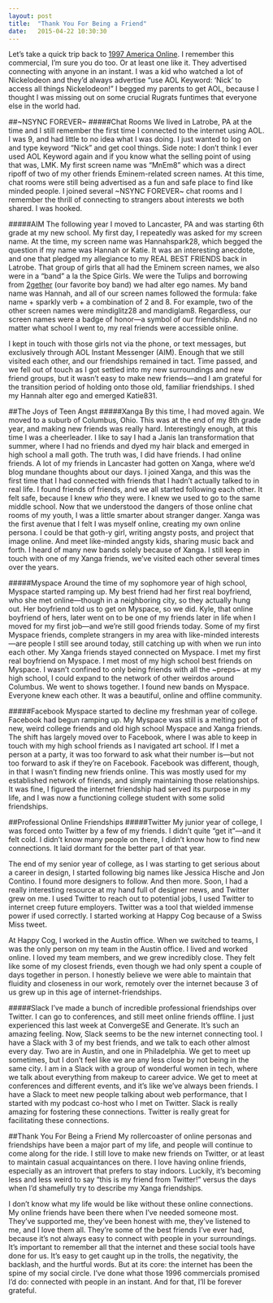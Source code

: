 ```yaml
---
layout: post
title:  "Thank You For Being a Friend"
date:   2015-04-22 10:30:30
---
```


Let’s take a quick trip back to [1997 America Online](https://www.youtube.com/watch?v=qJJbn4RpoCk). I remember this commercial, I’m sure you do too. Or at least one like it. They advertised connecting with anyone in an instant. I was a kid who watched a lot of Nickelodeon and they’d always advertise “use AOL Keyword: ‘Nick’ to access all things Nickelodeon!” I begged my parents to get AOL, because I thought I was missing out on some crucial Rugrats funtimes that everyone else in the world had.

<!--more-->

##~NSYNC FOREVER~
#####Chat Rooms
We lived in Latrobe, PA at the time and I still remember the first time I connected to the internet using AOL. I was 9, and had little to no idea what I was doing. I just wanted to log on and type keyword “Nick” and get cool things. Side note: I don’t think I ever used AOL Keyword again and if you know what the selling point of using that was, LMK. My first screen name was “MnEm8” which was a direct ripoff of two of my other friends Eminem-related screen names. At this time, chat rooms were still being advertised as a fun and safe place to find like minded people. I joined several ~NSYNC FOREVER~ chat rooms and I remember the thrill of connecting to strangers about interests we both shared. I was hooked.

#####AIM
The following year I moved to Lancaster, PA and was starting 6th grade at my new school. My first day, I repeatedly was asked for my screen name. At the time, my screen name was Hannahspark28, which begged the question if my name was Hannah or Katie. It was an interesting anecdote, and one that pledged my allegiance to my REAL BEST FRIENDS back in Latrobe. That group of girls that all had the Eminem screen names, we also were in a “band” a la the Spice Girls. We were the Tulips and borrowing from [2gether](http://en.wikipedia.org/wiki/2gether_%28band%29) (our favorite boy band) we had alter ego names. My band name was Hannah, and all of our screen names followed the formula: fake name + sparkly verb + a combination of 2 and 8. For example, two of the other screen names were mindiglitz28 and mandiglam8. Regardless, our screen names were a badge of honor—a symbol of our friendship. And no matter what school I went to, my real friends were accessible online.

I kept in touch with those girls not via the phone, or text messages, but exclusively through AOL Instant Messenger (AIM).  Enough that we still visited each other, and our friendships remained in tact. Time passed, and we fell out of touch as I got settled into my new surroundings and new friend groups, but it wasn’t easy to make new friends—and I am grateful for the transition period of holding onto those old, familiar friendships. I shed my Hannah alter ego and emerged Katie831.


##The Joys of Teen Angst
#####Xanga
By this time, I had moved again. We moved to a suburb of Columbus, Ohio. This was at the end of my 8th grade year, and making new friends was really hard. Interestingly enough, at this time I was a cheerleader. I like to say I had a Janis Ian transformation that summer, where I had no friends and dyed my hair black and emerged in high school a mall goth. The truth was, I did have friends. I had online friends. A lot of my friends in Lancaster had gotten on Xanga, where we’d blog mundane thoughts about our days. I joined Xanga, and this was the first time that I had connected with friends that I hadn’t actually talked to in real life. I found friends of friends, and we all started following each other. It felt safe, because I knew _who_ they were. I knew we used to go to the same middle school. Now that we understood the dangers of those online chat rooms of my youth, I was a little smarter about stranger danger. Xanga was the first avenue that I felt I was myself online, creating my own online persona. I could be that goth-y girl, writing angsty posts, and project that image online. And meet like-minded angsty kids, sharing music back and forth. I heard of many new bands solely because of Xanga. I still keep in touch with one of my Xanga friends, we’ve visited each other several times over the years.

#####Myspace
Around the time of my sophomore year of high school, Myspace started ramping up. My best friend had her first real boyfriend, who she met online—though in a neighboring city, so they actually hung out. Her boyfriend told us to get on Myspace, so we did. Kyle, that online boyfriend of hers, later went on to be one of my friends later in life when I moved for my first job—and we’re still good friends today. Some of my first Myspace friends, complete strangers in my area with like-minded interests—are people I still see around today, still catching up with when we run into each other. My Xanga friends stayed connected on Myspace. I met my first real boyfriend on Myspace. I met most of my high school best friends on Myspace. I wasn’t confined to only being friends with all the ~preps~ at my high school, I could expand to the network of other weirdos around Columbus. We went to shows together. I found new bands on Myspace. Everyone knew each other. It was a beautiful, online and offline community.

#####Facebook
Myspace started to decline my freshman year of college. Facebook had begun ramping up. My Myspace was still is a melting pot of new, weird college friends and old high school Myspace and Xanga friends. The shift has largely moved over to Facebook, where I was able to keep in touch with my high school friends as I navigated art school. If I met a person at a party, it was too forward to ask what their number is—but not too forward to ask if they’re on Facebook. Facebook was different, though, in that I wasn’t finding new friends online. This was mostly used for my established network of friends, and simply maintaining those relationships. It was fine, I figured the internet friendship had served its purpose in my life, and I was now a functioning college student with some solid friendships.

##Professional Online Friendships
#####Twitter
My junior year of college, I was forced onto Twitter by a few of my friends. I didn’t quite “get it”—and it felt cold. I didn’t know many people on there, I didn’t know how to find new connections. It laid dormant for the better part of that year.

The end of my senior year of college, as I was starting to get serious about a career in design, I started following big names like Jessica Hische and Jon Contino. I found more designers to follow. And then more. Soon, I had a really interesting resource at my hand full of designer news, and Twitter grew on me. I used Twitter to reach out to potential jobs, I used Twitter to internet creep future employers. Twitter was a tool that wielded immense power if used correctly. I started working at Happy Cog because of a Swiss Miss tweet.

At Happy Cog, I worked in the Austin office. When we switched to teams, I was the only person on my team in the Austin office. I lived and worked online. I loved my team members, and we grew incredibly close. They felt like some of my closest friends, even though we had only spent a couple of days together in person. I honestly believe we were able to maintain that fluidity and closeness in our work, remotely over the internet because 3 of us grew up in this age of internet-friendships.

#####Slack
I’ve made a bunch of incredible professional friendships over Twitter. I can go to conferences, and still meet online friends offline. I just experienced this last week at ConvergeSE and Generate. It’s such an amazing feeling. Now, Slack seems to be the new internet connecting tool. I have a Slack with 3 of my best friends, and we talk to each other almost every day. Two are in Austin, and one in Philadelphia. We get to meet up sometimes, but I don’t feel like we are any less close by not being in the same city. I am in a Slack with a group of wonderful women in tech, where we talk about everything from makeup to career advice. We get to meet at conferences and different events, and it’s like we’ve always been friends. I have a Slack to meet new people talking about web performance, that I started with my podcast co-host who I met on Twitter. Slack is really amazing for fostering these connections. Twitter is really great for facilitating these connections.

##Thank You For Being a Friend
My rollercoaster of online personas and friendships have been a major part of my life, and people will continue to come along for the ride. I still love to make new friends on Twitter, or at least to maintain casual acquaintances on there. I love having online friends, especially as an introvert that prefers to stay indoors. Luckily, it’s becoming less and less weird to say “this is my friend from Twitter!” versus the days when I’d shamefully try to describe my Xanga friendships.

I don’t know what my life would be like without these online connections. My online friends have been there when I’ve needed someone most. They’ve supported me, they’ve been honest with me, they’ve listened to me, and I love them all. They’re some of the best friends I’ve ever had, because it’s not always easy to connect with people in your surroundings. It’s important to remember all that the internet and these social tools have done for us. It’s easy to get caught up in the trolls, the negativity, the backlash, and the hurtful words. But at its core: the internet has been the spine of my social circle. I’ve done what those 1996 commercials promised I’d do: connected with people in an instant. And for that, I’ll be forever grateful.